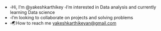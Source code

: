 -  ▫️Hi, I’m @yakeshkarthikey
   ▫️I’m interested in Data analysis and currently learning Data science
-  ▫️I’m looking to collaborate on projects and solving problems 
-  ▫️🌏How to reach me yakeshkarthikeyan@gmail.com

<!---
yakeshkarthikey/yakeshkarthikey is a ✨ special ✨ repository because its `README.md` (this file) appears on your GitHub profile.
You can click the Preview link to take a look at your changes.
--->
